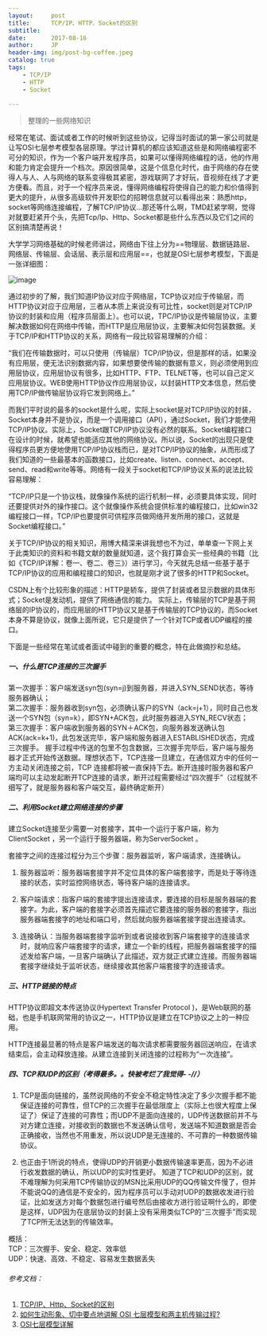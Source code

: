 ```yaml
---
layout:     post
title:      TCP/IP、HTTP、Socket的区别
subtitle:   
date:       2017-08-16
author:     JP
header-img: img/post-bg-coffee.jpeg
catalog: true
tags:
    - TCP/IP
    - HTTP
    - Socket
    
---
```


>整理的一些网络知识

经常在笔试、面试或者工作的时候听到这些协议，记得当时面试的第一家公司就是让写OSI七层参考模型各层原理。学过计算机的都应该知道这些是和网络编程密不可分的知识，作为一个客户端开发程序员，如果可以懂得网络编程的话，他的作用和能力肯定会提升一个档次。原因很简单，这是个信息化时代，由于网络的存在使得人与人、人与网络的联系变得极其紧密，游戏联网了才好玩，音视频在线了才更方便看。而且，对于一个程序员来说，懂得网络编程将使得自己的能力和价值得到更大的提升，从很多高级软件开发职位的招聘信息就可以看得出来：熟悉http，socket等网络连接编程，了解TCP/IP协议...那还等什么啊，TMD赶紧学啊，觉得对就要赶紧开个头，先把Tcp/Ip、Http、Socket都是些什么东西以及它们之间的区别搞清楚再说！

<!--这些是注释文本，不会显示![](http://peng-image.oss-cn-beijing.aliyuncs.com/18-4-21/87427761.jpg)-->


大学学习网络基础的时候老师讲过，网络由下往上分为==物理层、数据链路层、网络层、传输层、会话层、表示层和应用层==，也就是OSI七层参考模型，下面是一张详细图：<br>

![image](http://peng-image.oss-cn-beijing.aliyuncs.com/18-4-21/87427761.jpg)

通过初步的了解，我们知道IP协议对应于网络层，TCP协议对应于传输层，而HTTP协议对应于应用层，三者从本质上来说没有可比性，socket则是对TCP/IP协议的封装和应用（程序员层面上）。也可以说，TPC/IP协议是传输层协议，主要解决数据如何在网络中传输，而HTTP是应用层协议，主要解决如何包装数据。关于TCP/IP和HTTP协议的关系，网络有一段比较容易理解的介绍：

<!-- <font color=#0099ff size=2 face="黑体">
“我们在传输数据时，可以只使用（传输层）TCP/IP协议，但是那样的话，如果没有应用层，便无法识别数据内容，如果想要使传输的数据有意义，则必须使用到应用层协议，应用层协议有很多，比如HTTP、FTP、TELNET等，也可以自己定义应用层协议。WEB使用HTTP协议作应用层协议，以封装HTTP文本信息，然后使用TCP/IP做传输层协议将它发到网络上。”
</font> -->

“我们在传输数据时，可以只使用（传输层）TCP/IP协议，但是那样的话，如果没有应用层，便无法识别数据内容，如果想要使传输的数据有意义，则必须使用到应用层协议，应用层协议有很多，比如HTTP、FTP、TELNET等，也可以自己定义应用层协议。WEB使用HTTP协议作应用层协议，以封装HTTP文本信息，然后使用TCP/IP做传输层协议将它发到网络上。”

而我们平时说的最多的socket是什么呢，实际上socket是对TCP/IP协议的封装，Socket本身并不是协议，而是一个调用接口（API），通过Socket，我们才能使用TCP/IP协议。实际上，Socket跟TCP/IP协议没有必然的联系。Socket编程接口在设计的时候，就希望也能适应其他的网络协议。所以说，Socket的出现只是使得程序员更方便地使用TCP/IP协议栈而已，是对TCP/IP协议的抽象，从而形成了我们知道的一些最基本的函数接口，比如create、listen、connect、accept、send、read和write等等。网络有一段关于socket和TCP/IP协议关系的说法比较容易理解：

“TCP/IP只是一个协议栈，就像操作系统的运行机制一样，必须要具体实现，同时还要提供对外的操作接口。这个就像操作系统会提供标准的编程接口，比如win32编程接口一样，TCP/IP也要提供可供程序员做网络开发所用的接口，这就是Socket编程接口。”

关于TCP/IP协议的相关知识，用博大精深来讲我想也不为过，单单查一下网上关于此类知识的资料和书籍文献的数量就知道，这个我打算会买一些经典的书籍（比如《TCP/IP详解：卷一、卷二、卷三》）进行学习，今天就先总结一些基于基于TCP/IP协议的应用和编程接口的知识，也就是刚才说了很多的HTTP和Socket。

CSDN上有个比较形象的描述：HTTP是轿车，提供了封装或者显示数据的具体形式；Socket是发动机，提供了网络通信的能力。
实际上，传输层的TCP是基于网络层的IP协议的，而应用层的HTTP协议又是基于传输层的TCP协议的，而Socket本身不算是协议，就像上面所说，它只是提供了一个针对TCP或者UDP编程的接口。

下面是一些经常在笔试或者面试中碰到的重要的概念，特在此做摘抄和总结。

##### 一、什么是TCP连接的三次握手

第一次握手：客户端发送syn包(syn=j)到服务器，并进入SYN_SEND状态，等待服务器确认；<br>
第二次握手：服务器收到syn包，必须确认客户的SYN（ack=j+1），同时自己也发送一个SYN包（syn=k），即SYN+ACK包，此时服务器进入SYN_RECV状态；<br>
第三次握手：客户端收到服务器的SYN＋ACK包，向服务器发送确认包ACK(ack=k+1)，此包发送完毕，客户端和服务器进入ESTABLISHED状态，完成三次握手。
握手过程中传送的包里不包含数据，三次握手完毕后，客户端与服务器才正式开始传送数据。理想状态下，TCP连接一旦建立，在通信双方中的任何一方主动关闭连接之前，TCP 连接都将被一直保持下去。断开连接时服务器和客户端均可以主动发起断开TCP连接的请求，断开过程需要经过“四次握手”（过程就不细写了，就是服务器和客户端交互，最终确定断开）

##### 二、利用Socket建立网络连接的步骤

建立Socket连接至少需要一对套接字，其中一个运行于客户端，称为ClientSocket ，另一个运行于服务器端，称为ServerSocket 。

套接字之间的连接过程分为三个步骤：服务器监听，客户端请求，连接确认。

1. 服务器监听：服务器端套接字并不定位具体的客户端套接字，而是处于等待连接的状态，实时监控网络状态，等待客户端的连接请求。

2. 客户端请求：指客户端的套接字提出连接请求，要连接的目标是服务器端的套接字。为此，客户端的套接字必须首先描述它要连接的服务器的套接字，指出服务器端套接字的地址和端口号，然后就向服务器端套接字提出连接请求。

3. 连接确认：当服务器端套接字监听到或者说接收到客户端套接字的连接请求时，就响应客户端套接字的请求，建立一个新的线程，把服务器端套接字的描述发给客户端，一旦客户端确认了此描述，双方就正式建立连接。而服务器端套接字继续处于监听状态，继续接收其他客户端套接字的连接请求。

##### 三、HTTP链接的特点

HTTP协议即超文本传送协议(Hypertext Transfer Protocol )，是Web联网的基础，也是手机联网常用的协议之一，HTTP协议是建立在TCP协议之上的一种应用。

HTTP连接最显著的特点是客户端发送的每次请求都需要服务器回送响应，在请求结束后，会主动释放连接。从建立连接到关闭连接的过程称为“一次连接”。

##### 四、TCP和UDP的区别（考得最多。。快被考烂了我觉得- -//）

1. TCP是面向链接的，虽然说网络的不安全不稳定特性决定了多少次握手都不能保证连接的可靠性，但TCP的三次握手在最低限度上（实际上也很大程度上保证了）保证了连接的可靠性；而UDP不是面向连接的，UDP传送数据前并不与对方建立连接，对接收到的数据也不发送确认信号，发送端不知道数据是否会正确接收，当然也不用重发，所以说UDP是无连接的、不可靠的一种数据传输协议。

1. 也正由于1所说的特点，使得UDP的开销更小数据传输速率更高，因为不必进行收发数据的确认，所以UDP的实时性更好。
知道了TCP和UDP的区别，就不难理解为何采用TCP传输协议的MSN比采用UDP的QQ传输文件慢了，但并不能说QQ的通信是不安全的，因为程序员可以手动对UDP的数据收发进行验证，比如发送方对每个数据包进行编号然后由接收方进行验证啊什么的，即使是这样，UDP因为在底层协议的封装上没有采用类似TCP的“三次握手”而实现了TCP所无法达到的传输效率。

概括：<br>
TCP：三次握手、安全、稳定、效率低<br>
UDP：快速、高效、不稳定、容易发生数据丢失



###### 参考文档：<br>
1. [TCP/IP、Http、Socket的区别](http://lib.csdn.net/article/computernetworks/20534)<br>
2. [如何生动形象、切中要点地讲解 OSI 七层模型和两主机传输过程?](https://www.zhihu.com/question/24002080/answer/31817536)
3. [OSI七层模型详解](https://blog.csdn.net/yaopeng_2005/article/details/7064869)
 